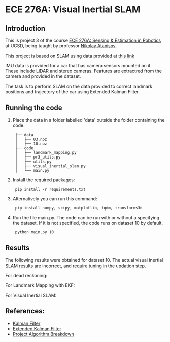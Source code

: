 # ECE 276A: Visual Inertial SLAM
## Introduction
This is project 3 of the course [ECE 276A: Sensing & Estimation in Robotics](https://natanaso.github.io/ece276a/) at UCSD, being taught by professor [Nikolay Atanisov](https://natanaso.github.io/).

This project is based on SLAM using data provided at [this link]('https://natanaso.github.io/ece276a/ref/ECE276A_PR3.zip)

IMU data is provided for a car that has camera sensors mounted on it. These include LiDAR and stereo cameras. Features are extractred from the camera and provided in the dataset.

The task is to perform SLAM on the data provided to correct landmark positions and trajectory of the car using Extended Kalman Filter.

## Running the code
1. Place the data in a folder labelled 'data' outside the folder containing the code.

        ├── data
        │   ├── 03.npz
        │   ├── 10.npz
        ├── code
        │   ├── landmark_mapping.py
        │   ├── pr3_utils.py
        │   ├── utils.py
        │   ├── visual_inertial_slam.py
        │   └── main.py

3. Install the required packages:

        pip install -r requirements.txt

4. Alternatively you can run this command:

        pip install numpy, scipy, matplotlib, tqdm, transforms3d

5. Run the file main.py. The code can be run with or without a specifying the dataset. If it is not specified, the code runs on dataset 10 by default.

        python main.py 10

## Results
The following results were obtained for dataset 10. The actual visual inertial SLAM results are incorrect, and require tuning in the updation step.

For dead reckoning:


For Landmark Mapping with EKF:


For Visual Inertial SLAM:


## References:
* [Kalman Filter]('https://natanaso.github.io/ece276a/ref/ECE276A_9_KalmanFilter.pdf#page=12')
* [Extended Kalman Filter]('https://natanaso.github.io/ece276a/ref/ECE276A_10_EKF_UKF.pdf#page=11')
* [Project Algorithm Breakdown]('https://natanaso.github.io/ece276a/ref/ECE276A_11_VI_SLAM.pdf#page=6')